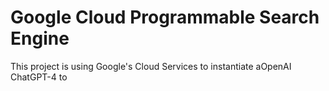 <!-- Headings: To create a heading, use the # symbol before your heading text. Use multiple ## for subheadings.
Bold: To bold text, wrap it with two asterisks or underscores. For example, **bold text**.
Italic: To italicize text, wrap it with one asterisk or underscore. For example, *italic text*.
Links: To create a link, wrap the link text in brackets [ ], followed by the URL in parentheses ( ). For example, [OpenAI](https://openai.com).
Images: To add an image, use the syntax ![alt text](image URL).
Lists: For unordered lists, use asterisks, plus signs, or hyphens. For ordered lists, use numbers. -->


# Google Cloud Programmable Search Engine


This project is using Google's Cloud Services to instantiate aOpenAI ChatGPT-4 to 